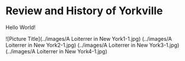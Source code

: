 Review and History of Yorkville
=== 


Hello World!

![Picture Title](../images/A Loiterrer in New York1-1.jpg)
(../images/A Loiterrer in New York2-1.jpg)
(../images/A Loiterrer in New York3-1.jpg)
(../images/A Loiterrer in New York4-1.jpg)

